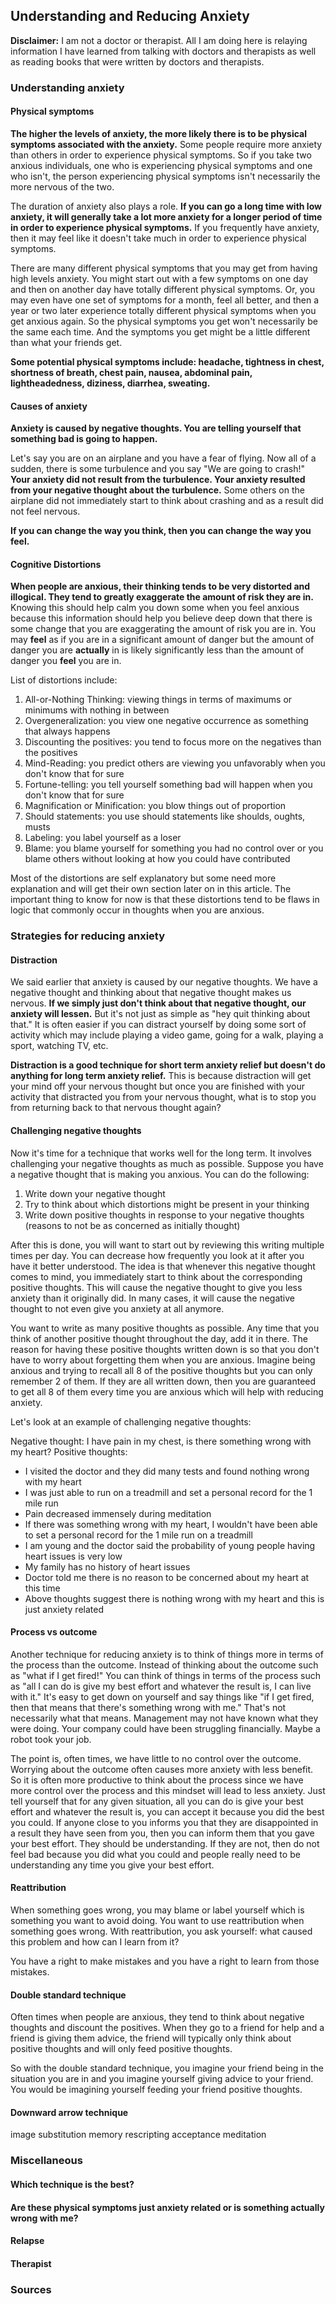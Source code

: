 ## Understanding and Reducing Anxiety

**Disclaimer:** I am not a doctor or therapist. All I am doing here is relaying information I have learned from talking with doctors and therapists as well as reading books that were written by doctors and therapists.

### Understanding anxiety

#### Physical symptoms
**The higher the levels of anxiety, the more likely there is to be physical symptoms associated with the anxiety.** Some people require more anxiety than others in order to experience physical symptoms. So if you take two anxious individuals, one who is experiencing physical symptoms and one who isn't, the person experiencing physical symptoms isn't necessarily the more nervous of the two.

The duration of anxiety also plays a role. **If you can go a long time with low anxiety, it will generally take a lot more anxiety for a longer period of time in order to experience physical symptoms.** If you frequently have anxiety, then it may feel like it doesn't take much in order to experience physical symptoms.

There are many different physical symptoms that you may get from having high levels anxiety. You might start out with a few symptoms on one day and then on another day have totally different physical symptoms. Or, you may even have one set of symptoms for a month, feel all better, and then a year or two later experience totally different physical symptoms when you get anxious again. So the physical symptoms you get won't necessarily be the same each time. And the symptoms you get might be a little different than what your friends get.

**Some potential physical symptoms include: headache, tightness in chest, shortness of breath, chest pain, nausea, abdominal pain, lightheadedness, diziness, diarrhea, sweating.**

#### Causes of anxiety
**Anxiety is caused by negative thoughts. You are telling yourself that something bad is going to happen.**

Let's say you are on an airplane and you have a fear of flying. Now all of a sudden, there is some turbulence and you say "We are going to crash!" **Your anxiety did not result from the turbulence. Your anxiety resulted from your negative thought about the turbulence.** Some others on the airplane did not immediately start to think about crashing and as a result did not feel nervous. 

**If you can change the way you think, then you can change the way you feel.**

#### Cognitive Distortions
**When people are anxious, their thinking tends to be very distorted and illogical. They tend to greatly exaggerate the amount of risk they are in.** Knowing this should help calm you down some when you feel anxious because this information should help you believe deep down that there is some change that you are exaggerating the amount of risk you are in. You may **feel** as if you are in a significant amount of danger but the amount of danger you are **actually** in is likely significantly less than the amount of danger you **feel** you are in.

List of distortions include:
1. All-or-Nothing Thinking: viewing things in terms of maximums or minimums with nothing in between
1. Overgeneralization: you view one negative occurrence as something that always happens
1. Discounting the positives: you tend to focus more on the negatives than the positives
1. Mind-Reading: you predict others are viewing you unfavorably when you don't know that for sure
1. Fortune-telling: you tell yourself something bad will happen when you don't know that for sure
1. Magnification or Minification: you blow things out of proportion
1. Should statements: you use should statements like shoulds, oughts, musts
1. Labeling: you label yourself as a loser
1. Blame: you blame yourself for something you had no control over or you blame others without looking at how you could have contributed

Most of the distortions are self explanatory but some need more explanation and will get their own section later on in this article. The important thing to know for now is that these distortions tend to be flaws in logic that commonly occur in thoughts when you are anxious.

### Strategies for reducing anxiety

#### Distraction
We said earlier that anxiety is caused by our negative thoughts. We have a negative thought and thinking about that negative thought makes us nervous. **If we simply just don't think about that negative thought, our anxiety will lessen.** But it's not just as simple as "hey quit thinking about that." It is often easier if you can distract yourself by doing some sort of activity which may include playing a video game, going for a walk, playing a sport, watching TV, etc.

**Distraction is a good technique for short term anxiety relief but doesn't do anything for long term anxiety relief.** This is because distraction will get your mind off your nervous thought but once you are finished with your activity that distracted you from your nervous thought, what is to stop you from returning back to that nervous thought again?

#### Challenging negative thoughts
Now it's time for a technique that works well for the long term. It involves challenging your negative thoughts as much as possible. Suppose you have a negative thought that is making you anxious. You can do the following:
1. Write down your negative thought
1. Try to think about which distortions might be present in your thinking
1. Write down positive thoughts in response to your negative thoughts (reasons to not be as concerned as initially thought)

After this is done, you will want to start out by reviewing this writing multiple times per day. You can decrease how frequently you look at it after you have it better understood. The idea is that whenever this negative thought comes to mind, you immediately start to think about the corresponding positive thoughts. This will cause the negative thought to give you less anxiety than it originally did. In many cases, it will cause the negative thought to not even give you anxiety at all anymore. 

You want to write as many positive thoughts as possible. Any time that you think of another positive thought throughout the day, add it in there. The reason for having these positive thoughts written down is so that you don't have to worry about forgetting them when you are anxious. Imagine being anxious and trying to recall all 8 of the positive thoughts but you can only remember 2 of them. If they are all written down, then you are guaranteed to get all 8 of them every time you are anxious which will help with reducing anxiety.

Let's look at an example of challenging negative thoughts:

Negative thought: I have pain in my chest, is there something wrong with my heart?
Positive thoughts:
* I visited the doctor and they did many tests and found nothing wrong with my heart
* I was just able to run on a treadmill and set a personal record for the 1 mile run
* Pain decreased immensely during meditation
* If there was something wrong with my heart, I wouldn't have been able to set a personal record for the 1 mile run on a treadmill
* I am young and the doctor said the probability of young people having heart issues is very low
* My family has no history of heart issues
* Doctor told me there is no reason to be concerned about my heart at this time
* Above thoughts suggest there is nothing wrong with my heart and this is just anxiety related

#### Process vs outcome
Another technique for reducing anxiety is to think of things more in terms of the process than the outcome. Instead of thinking about the outcome such as "what if I get fired!" You can think of things in terms of the process such as "all I can do is give my best effort and whatever the result is, I can live with it." It's easy to get down on yourself and say things like "if I get fired, then that means that there's something wrong with me." That's not necessarily what that means. Management may not have known what they were doing. Your company could have been struggling financially. Maybe a robot took your job.

The point is, often times, we have little to no control over the outcome. Worrying about the outcome often causes more anxiety with less benefit. So it is often more productive to think about the process since we have more control over the process and this mindset will lead to less anxiety. Just tell yourself that for any given situation, all you can do is give your best effort and whatever the result is, you can accept it because you did the best you could. If anyone close to you informs you that they are disappointed in a result they have seen from you, then you can inform them that you gave your best effort. They should be understanding. If they are not, then do not feel bad because you did what you could and people really need to be understanding any time you give your best effort.

#### Reattribution
When something goes wrong, you may blame or label yourself which is something you want to avoid doing. You want to use reattribution when something goes wrong. With reattribution, you ask yourself: what caused this problem and how can I learn from it? 

You have a right to make mistakes and you have a right to learn from those mistakes.

#### Double standard technique
Often times when people are anxious, they tend to think about negative thoughts and discount the positives. When they go to a friend for help and a friend is giving them advice, the friend will typically only think about positive thoughts and will only feed positive thoughts.

So with the double standard technique, you imagine your friend being in the situation you are in and you imagine yourself giving advice to your friend. You would be imagining yourself feeding your friend positive thoughts.

#### Downward arrow technique


image substitution
memory rescripting
acceptance
meditation

### Miscellaneous

#### Which technique is the best?

#### Are these physical symptoms just anxiety related or is something actually wrong with me?

#### Relapse

#### Therapist

### Sources
